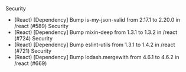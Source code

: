 Security
- (React) [Dependency] Bump is-my-json-valid from 2.17.1 to 2.20.0 in /react (#589)
Security
- (React) [Dependency] Bump mixin-deep from 1.3.1 to 1.3.2 in /react (#724)
Security
- (React) [Dependency] Bump eslint-utils from 1.3.1 to 1.4.2 in /react (#721)
Security
- (React) [Dependency] Bump lodash.mergewith from 4.6.1 to 4.6.2 in /react (#669)